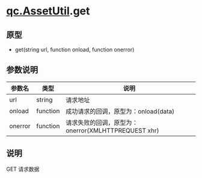 # [qc.AssetUtil](AssetUtil.md).get

## 原型
* get(string url, function onload, function onerror)

## 参数说明
| 参数名 | 类型 | 说明 |
| ------------- | ------------- | -------------|
| url | string | 请求地址 |
| onload | function | 成功请求的回调，原型为：onload(data) |
| onerror | function | 请求失败的回调，原型为：onerror(XMLHTTPREQUEST xhr) |

## 说明
GET 请求数据
